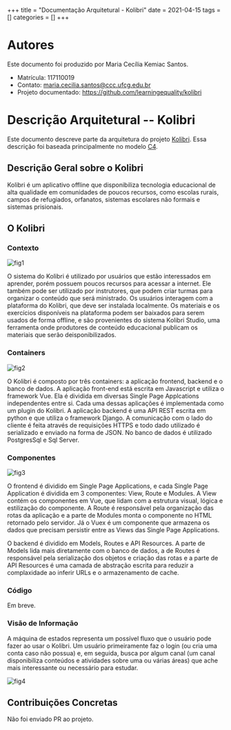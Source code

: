 +++
title = "Documentação Arquitetural - Kolibri"
date = 2021-04-15
tags = []
categories = []
+++

# Autores

Este documento foi produzido por Maria Cecília Kemiac Santos.

- Matrícula: 117110019
- Contato: maria.cecilia.santos@ccc.ufcg.edu.br
- Projeto documentado: https://github.com/learningequality/kolibri

# Descrição Arquitetural -- Kolibri

Este documento descreve parte da arquitetura do projeto [Kolibri](https://github.com/learningequality/kolibri). Essa descrição foi baseada principalmente no modelo [C4](https://c4model.com/).

## Descrição Geral sobre o Kolibri

Kolibri é um aplicativo offline que disponibiliza tecnologia educacional de alta qualidade em comunidades de poucos recursos, como escolas rurais, campos de refugiados, orfanatos, sistemas escolares não formais e sistemas prisionais. 

## O Kolibri

### Contexto

![fig1](contexto.jpg)

O sistema do Kolibri é utilizado por usuários que estão interessados em aprender, porém possuem poucos recursos para acessar a internet. Ele também pode ser utilizado por instrutores, que podem criar turmas para organizar o conteúdo que será ministrado. Os usuários interagem com a plataforma do Kolibri, que deve ser instalada localmente. Os materiais e os exercícios disponíveis na plataforma podem ser baixados para serem usados de forma offline, e são provenientes do sistema Kolibri Studio, uma ferramenta onde produtores de conteúdo educacional publicam os materiais que serão deisponibilizados.

### Containers

![fig2](containers.png)

O Kolibri é composto por três containers: a aplicação frontend, backend e o banco de dados. A aplicação front-end está escrita em Javascript e utiliza o framework Vue. Ela é dividida em diversas Single Page Applcations independentes entre si. Cada uma dessas aplicações é implementada como um plugin do Kolibri. A aplicação backend é uma API REST escrita em python e que utiliza o framework Django. A comunicação com o lado do cliente é feita através de requisições HTTPS e todo dado utilizado é serializado e enviado na forma de JSON. No banco de dados é utilizado PostgresSql e Sql Server.

### Componentes

![fig3](componentes.png)

O frontend é dividido em Single Page Applications, e cada Single Page Application é dividida em 3 componentes: View, Route e Modules. A View contém os componentes em Vue, que lidam com a estrutura visual, lógica e estilização do componente. A Route é responsável pela organização das rotas da aplicação e a parte de Modules monta o componente no HTML retornado pelo servidor. Já o Vuex é um componente que armazena os dados que precisam persistir entre as Views das Single Page Applications.

O backend é dividido em Models, Routes e API Resources. A parte de Models lida mais diretamente com o banco de dados, a de Routes é responsável pela serialização dos objetos e criação das rotas e a parte de API Resources é uma camada de abstração escrita para reduzir a complaxidade ao inferir URLs e o armazenamento de cache.

### Código

Em breve.

### Visão de Informação

A máquina de estados representa um possível fluxo que o usuário pode fazer ao usar o Kolibri. Um usuário primeiramente faz o login (ou cria uma conta caso não possua) e, em seguida, busca por algum canal (um canal disponibiliza conteúdos e atividades sobre uma ou várias áreas) que ache mais interessante ou necessário para estudar.

![fig4](visao-informacao.png)

## Contribuições Concretas

Não foi enviado PR ao projeto.